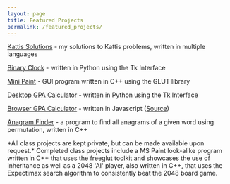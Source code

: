 ```yaml
---
layout: page
title: Featured Projects
permalink: /featured_projects/
---
```


<p><a href="https://github.com/lanemoseley/kattis-solutions" target="_blank">Kattis Solutions</a> - my solutions to Kattis problems, written in multiple languages</p>
   <p><a href="https://github.com/lanemoseley/BinaryClock" target="_blank">Binary Clock</a> - written in Python using the Tk Interface</p>
   <p><a href="https://github.com/lanemoseley/mini-paint" target="_blank">Mini Paint</a> - GUI program written in C++ using the GLUT library</p>
   <p><a href="https://github.com/lanemoseley/gpaCalc-PY" target="_blank">Desktop GPA Calculator</a> - written in Python using the Tk Interface</p>
   <p><a href="https://lanemoseley.github.io/gpaCalc/gpaCalculator.html" target="_blank">Browser GPA Calculator</a> - written in Javascript (<a href="https://github.com/lanemoseley/gpaCalc-JS" target="_blank">Source</a>)</p>
   <p><a href="https://github.com/lanemoseley/anagrams" target="_blank">Anagram Finder</a> - a program to find all anagrams of a given word using permutation, written in C++</p>
   <p>*All class projects are kept private, but can be made available upon request.*  Completed class projects include a MS Paint look-alike program written in C++ that uses the freeglut toolkit and showcases the use of inheritance as well as a 2048 'AI' player, also written in C++, that uses the Expectimax search algorithm to consistently beat the 2048 board game.</p>
   <br/>
